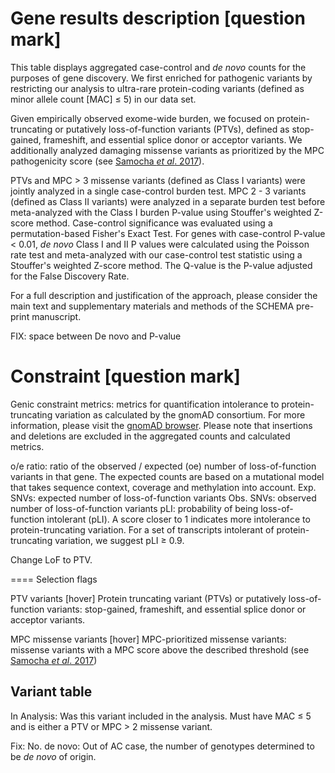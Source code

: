 # Gene results description [question mark]

This table displays aggregated case-control and _de novo_ counts for the purposes of gene discovery. We first enriched for pathogenic variants by restricting our analysis to ultra-rare protein-coding variants (defined as minor allele count [MAC] ≤ 5) in our data set.  

Given empirically observed exome-wide burden, we focused on protein-truncating or putatively loss-of-function variants (PTVs), defined as stop-gained, frameshift, and essential splice donor or acceptor variants. We additionally analyzed damaging missense variants as prioritized by the MPC pathogenicity score (see [Samocha _et al_. 2017](https://www.biorxiv.org/content/10.1101/148353v1)).   

PTVs and MPC > 3 missense variants (defined as Class I variants) were jointly analyzed in a single case-control burden test. MPC 2 - 3 variants (defined as Class II variants) were analyzed in a separate burden test before meta-analyzed with the Class I burden P-value using Stouffer's weighted Z-score method. Case-control significance was evaluated using a permutation-based Fisher's Exact Test. For genes with case-control P-value < 0.01, _de novo_ Class I and II P values were calculated using the Poisson rate test and meta-analyzed with our case-control test statistic using a Stouffer's weighted Z-score method. The Q-value is the P-value adjusted for the False Discovery Rate.

For a full description and justification of the approach, please consider the main text and supplementary materials and methods of the SCHEMA pre-print manuscript.  

FIX: space between De novo and P-value


# Constraint [question mark]

Genic constraint metrics: metrics for quantification intolerance to protein-truncating variation as calculated by the gnomAD consortium. For more information, please visit the [gnomAD browser](https://gnomad.broadinstitute.org/). Please note that insertions and deletions are excluded in the aggregated counts and calculated metrics.

o/e ratio: ratio of the observed / expected (oe) number of loss-of-function variants in that gene. The expected counts are based on a mutational model that takes sequence context, coverage and methylation into account.
Exp. SNVs: expected number of loss-of-function variants
Obs. SNVs: observed number of loss-of-function variants
pLI: probability of being loss-of-function intolerant (pLI). A score closer to 1 indicates more intolerance to protein-truncating variation. For a set of transcripts intolerant of protein-truncating variation, we suggest pLI ≥ 0.9.

Change LoF to PTV.

====
Selection flags

PTV variants [hover]
Protein truncating variant (PTVs) or putatively loss-of-function variants: stop-gained, frameshift, and essential splice donor or acceptor variants.

MPC missense variants [hover]
MPC-prioritized missense variants: missense variants with a MPC score above the described threshold (see [Samocha _et al_. 2017]())

## Variant table

In Analysis: Was this variant included in the analysis. Must have MAC ≤ 5 and is either a PTV or MPC > 2 missense variant.

Fix: No. de novo: Out of AC case, the number of genotypes determined to be _de novo_ of origin.